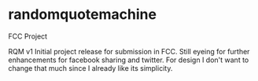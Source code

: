 # randomquotemachine
FCC Project

RQM v1
Initial project release for submission in FCC. Still eyeing for further enhancements for facebook sharing and twitter.
For design I don't want to change that much since I already like its simplicity. 
